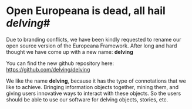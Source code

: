 # Open Europeana is dead, all hail *delving*#

Due to branding conflicts, we have been kindly requested to rename our open source version of the Europeana Framework. After long and hard thought we have come up with a new name: **delving**

You can find the new github repository here: https://github.com/delving/delving

We like the name **delving**, because it has the type of connotations that we like to achieve. Bringing information objects together, mining them, and giving users innovative ways to interact with these objects. So the users should be able to use our software for delving objects, stories, etc.


